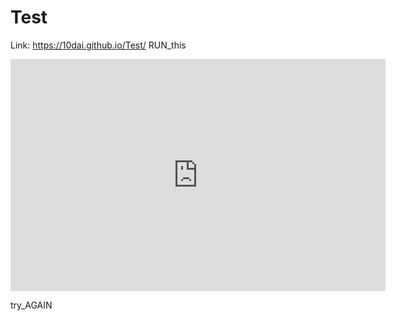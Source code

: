 # Test
Link: https://10dai.github.io/Test/
RUN_this

<iframe width="600" height="371" seamless frameborder="0" scrolling="no" src="https://docs.google.com/spreadsheets/d/14_zMErweazEO3-5tR6m5fvZanmYH9e5MhFi9HvJiH6o/pubchart?oid=1924854974&amp;format=interactive"></iframe>


try_AGAIN

